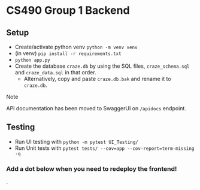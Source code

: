 # CS490 Group 1 Backend

## Setup
- Create/activate python venv `python -m venv venv`
- (in venv) `pip install -r requirements.txt`
- `python app.py`
- Create the database `craze.db` by using the SQL files, `craze_schema.sql` and `craze_data.sql` in that order.
   - Alternatively, copy and paste `craze.db.bak` and rename it to `craze.db`.

> [!NOTE]  
> API documentation has been moved to SwaggerUI on `/apidocs` endpoint.

## Testing
- Run UI testing with `python -m pytest UI_Testing/`
- Run Unit tests with `pytest tests/ --cov=app --cov-report=term-missing -q`

### Add a dot below when you need to redeploy the frontend!
.
